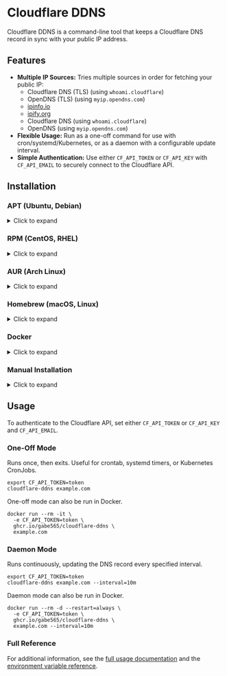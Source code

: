 # Cloudflare DDNS
Cloudflare DDNS is a command-line tool that keeps a Cloudflare DNS record in sync with your public IP address.

## Features
- **Multiple IP Sources:** Tries multiple sources in order for fetching your public IP:
  - Cloudflare DNS (TLS) (using `whoami.cloudflare`)
  - OpenDNS (TLS) (using `myip.opendns.com`)
  - [ipinfo.io](https://ipinfo.io)
  - [ipify.org](https://ipify.org)
  - Cloudflare DNS (using `whoami.cloudflare`)
  - OpenDNS (using `myip.opendns.com`)
- **Flexible Usage:** Run as a one-off command for use with cron/systemd/Kubernetes, or as a daemon with a configurable update interval.
- **Simple Authentication:** Use either `CF_API_TOKEN` or `CF_API_KEY` with `CF_API_EMAIL` to securely connect to the Cloudflare API.

## Installation

### APT (Ubuntu, Debian)

<details>
  <summary>Click to expand</summary>

1. If you don't have it already, install the `ca-certificates` package
   ```shell
   sudo apt install ca-certificates
   ```

2. Add gabe565 apt repository
   ```
   echo 'deb [trusted=yes] https://apt.gabe565.com /' | sudo tee /etc/apt/sources.list.d/gabe565.list
   ```

3. Update apt repositories
   ```shell
   sudo apt update
   ```

4. Install cloudflare-ddns
   ```shell
   sudo apt install cloudflare-ddns
   ```
</details>

### RPM (CentOS, RHEL)

<details>
  <summary>Click to expand</summary>

1. If you don't have it already, install the `ca-certificates` package
   ```shell
   sudo dnf install ca-certificates
   ```

2. Add gabe565 rpm repository to `/etc/yum.repos.d/gabe565.repo`
   ```ini
   [gabe565]
   name=gabe565
   baseurl=https://rpm.gabe565.com
   enabled=1
   gpgcheck=0
   ```

3. Install cloudflare-ddns
   ```shell
   sudo dnf install cloudflare-ddns
   ```
</details>

### AUR (Arch Linux)

<details>
  <summary>Click to expand</summary>

Install [cloudflare-ddns-bin](https://aur.archlinux.org/packages/cloudflare-ddns-bin) with your [AUR helper](https://wiki.archlinux.org/index.php/AUR_helpers) of choice.
</details>

### Homebrew (macOS, Linux)

<details>
  <summary>Click to expand</summary>

Install cloudflare-ddns from [gabe565/homebrew-tap](https://github.com/gabe565/homebrew-tap):
```shell
brew install gabe565/tap/cloudflare-ddns
```
</details>

### Docker

<details>
  <summary>Click to expand</summary>

A Docker image is available at [`ghcr.io/gabe565/cloudflare-ddns`](https://ghcr.io/gabe565/cloudflare-ddns)
</details>


### Manual Installation

<details>
  <summary>Click to expand</summary>

Download and run the [latest release binary](https://github.com/gabe565/cloudflare-ddns/releases/latest) for your system and architecture.
</details>

## Usage
To authenticate to the Cloudflare API, set either `CF_API_TOKEN` or `CF_API_KEY` and `CF_API_EMAIL`.

### One-Off Mode
Runs once, then exits. Useful for crontab, systemd timers, or Kubernetes CronJobs.
```shell
export CF_API_TOKEN=token
cloudflare-ddns example.com
```
One-off mode can also be run in Docker.
```shell
docker run --rm -it \
  -e CF_API_TOKEN=token \
  ghcr.io/gabe565/cloudflare-ddns \
  example.com
```

### Daemon Mode
Runs continuously, updating the DNS record every specified interval.
```shell
export CF_API_TOKEN=token
cloudflare-ddns example.com --interval=10m
```
Daemon mode can also be run in Docker.
```shell
docker run --rm -d --restart=always \
  -e CF_API_TOKEN=token \
  ghcr.io/gabe565/cloudflare-ddns \
  example.com --interval=10m
```

### Full Reference
For additional information, see the [full usage documentation](docs/cloudflare-ddns.md) and the [environment variable reference](docs/envs.md).
